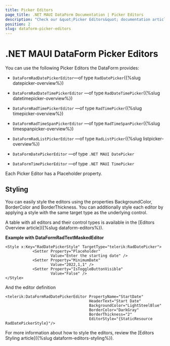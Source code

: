 ```yaml
---
title: Picker Editors
page_title: .NET MAUI DataForm Documentation | Picker Editors
description: "Check our &quot;Picker Editors&quot; documentation article for Telerik DataForm for .NET MAUI control."
position: 2
slug: dataform-picker-editors
---
```


# .NET MAUI DataForm Picker Editors

You can use the following Picker Editors the DataForm provides:

* `DataFormRadDatePickerEditor`&mdash;of type `RadDatePicker`({%slug datepicker-overview%})
* `DataFormRadDateTimePickerEditor` &mdash;of type `RadDateTimePicker`({%slug datetimepicker-overview%})
* `DataFormRadTimePickerEditor` &mdash;of type `RadTimePicker`({%slug timepicker-overview%})
* `DataFormRadTimeSpanPickerEditor` &mdash;of type `RadTimeSpanPicker`({%slug timespanpicker-overview%})

* `DataFormRadListPickerEditor` &mdash;of type `RadListPicker`({%slug listpicker-overview%})

* `DataFormDatePickerEditor` &mdash;of type `.NET MAUI DatePicker`
* `DataFormTimePickerEditor` &mdash;of type `.NET MAUI TimePicker`

Each Picker Editor has a Placeholder property.

## Styling 

You can easily style the editors using the properties BackgroundColor, BorderColor and BorderThickness. You can additionally style each editor by applying a style with the same target type as the underlying control.

A table with all editors and their control types is available in the [Editors Overview article]({%slug dataform-editors%}).

**Example with DataFormRadTextMaskedEditor**

```XAML
<Style x:Key="RadDatePickerStyle" TargetType="telerik:RadDatePicker">
            <Setter Property="Placeholder"
                    Value="Enter the starting date" />
            <Setter Property="MinimumDate"
                    Value="2022,1,1" />
            <Setter Property="IsToggleButtonVisible"
                    Value="False" />
</Style>
```

And the editor definition

```XAML
<telerik:DataFormRadDatePickerEditor PropertyName="StartDate"
                                     HeaderText="Start Date"
                                     BackgroundColor="LightSteelBlue"
                                     BorderColor="DarkGray"
                                     BorderThickness="2"
                                     EditorStyle="{StaticResource RadDatePickerStyle}"/>
```
For more information about how to style the editors, review the [Editors Styling article]({%slug dataform-editors-styling%}).